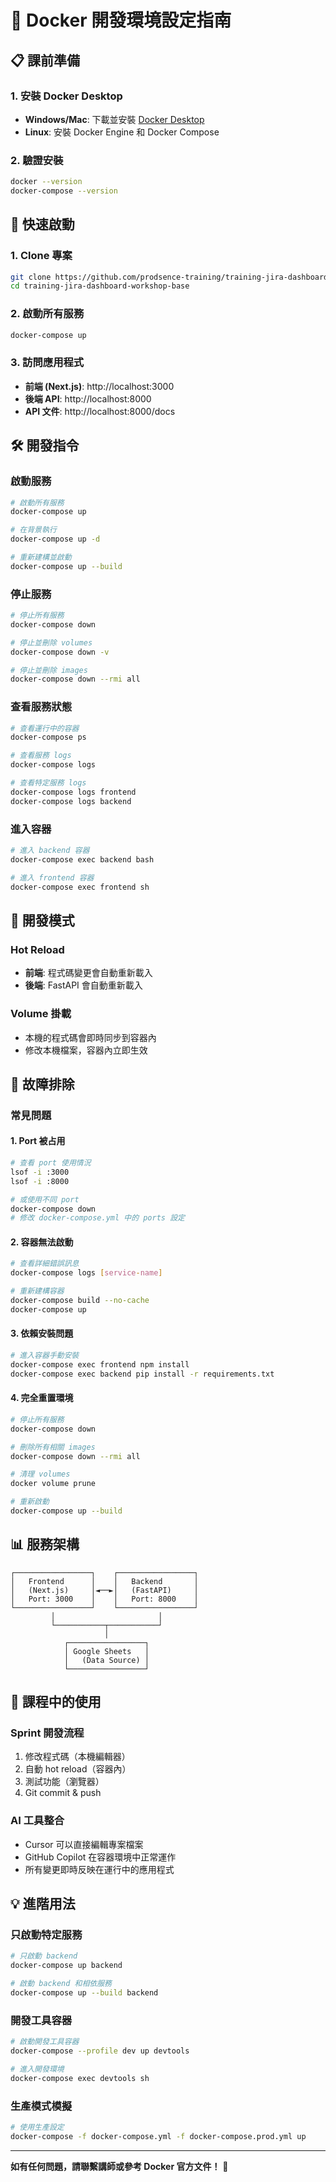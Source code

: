 # 🐳 Docker 開發環境設定指南

## 📋 課前準備

### 1. 安裝 Docker Desktop
- **Windows/Mac**: 下載並安裝 [Docker Desktop](https://www.docker.com/products/docker-desktop/)
- **Linux**: 安裝 Docker Engine 和 Docker Compose

### 2. 驗證安裝
```bash
docker --version
docker-compose --version
```

## 🚀 快速啟動

### 1. Clone 專案
```bash
git clone https://github.com/prodsence-training/training-jira-dashboard-workshop-base.git
cd training-jira-dashboard-workshop-base
```

### 2. 啟動所有服務
```bash
docker-compose up
```

### 3. 訪問應用程式
- **前端 (Next.js)**: http://localhost:3000
- **後端 API**: http://localhost:8000
- **API 文件**: http://localhost:8000/docs

## 🛠️ 開發指令

### 啟動服務
```bash
# 啟動所有服務
docker-compose up

# 在背景執行
docker-compose up -d

# 重新建構並啟動
docker-compose up --build
```

### 停止服務
```bash
# 停止所有服務
docker-compose down

# 停止並刪除 volumes
docker-compose down -v

# 停止並刪除 images
docker-compose down --rmi all
```

### 查看服務狀態
```bash
# 查看運行中的容器
docker-compose ps

# 查看服務 logs
docker-compose logs

# 查看特定服務 logs
docker-compose logs frontend
docker-compose logs backend
```

### 進入容器
```bash
# 進入 backend 容器
docker-compose exec backend bash

# 進入 frontend 容器
docker-compose exec frontend sh
```

## 🔧 開發模式

### Hot Reload
- **前端**: 程式碼變更會自動重新載入
- **後端**: FastAPI 會自動重新載入

### Volume 掛載
- 本機的程式碼會即時同步到容器內
- 修改本機檔案，容器內立即生效

## 🐛 故障排除

### 常見問題

#### 1. Port 被占用
```bash
# 查看 port 使用情況
lsof -i :3000
lsof -i :8000

# 或使用不同 port
docker-compose down
# 修改 docker-compose.yml 中的 ports 設定
```

#### 2. 容器無法啟動
```bash
# 查看詳細錯誤訊息
docker-compose logs [service-name]

# 重新建構容器
docker-compose build --no-cache
docker-compose up
```

#### 3. 依賴安裝問題
```bash
# 進入容器手動安裝
docker-compose exec frontend npm install
docker-compose exec backend pip install -r requirements.txt
```

#### 4. 完全重置環境
```bash
# 停止所有服務
docker-compose down

# 刪除所有相關 images
docker-compose down --rmi all

# 清理 volumes
docker volume prune

# 重新啟動
docker-compose up --build
```

## 📊 服務架構

```
┌─────────────────┐    ┌─────────────────┐
│   Frontend      │    │   Backend       │
│   (Next.js)     │◄──►│   (FastAPI)     │
│   Port: 3000    │    │   Port: 8000    │
└─────────────────┘    └─────────────────┘
         │                       │
         └───────────┬───────────┘
                     │
            ┌─────────────────┐
            │ Google Sheets   │
            │   (Data Source) │
            └─────────────────┘
```

## 🎯 課程中的使用

### Sprint 開發流程
1. 修改程式碼（本機編輯器）
2. 自動 hot reload（容器內）
3. 測試功能（瀏覽器）
4. Git commit & push

### AI 工具整合
- Cursor 可以直接編輯專案檔案
- GitHub Copilot 在容器環境中正常運作
- 所有變更即時反映在運行中的應用程式

## 💡 進階用法

### 只啟動特定服務
```bash
# 只啟動 backend
docker-compose up backend

# 啟動 backend 和相依服務
docker-compose up --build backend
```

### 開發工具容器
```bash
# 啟動開發工具容器
docker-compose --profile dev up devtools

# 進入開發環境
docker-compose exec devtools sh
```

### 生產模式模擬
```bash
# 使用生產設定
docker-compose -f docker-compose.yml -f docker-compose.prod.yml up
```

---

**如有任何問題，請聯繫講師或參考 Docker 官方文件！** 🚀